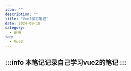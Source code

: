 ```yaml
---
icon: ""
description: ""
title: "Vue2学习笔记"
date: 2024-09-18
category:
  - 前端
tag:
  - Vue2
---
```

:::info
本笔记记录自己学习vue2的笔记
:::
---
